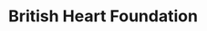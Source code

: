---
title: "British Heart Foundation"
url: /grantham/british-heart-foundation-high-street/
shop: Gebrauchtwaren
---